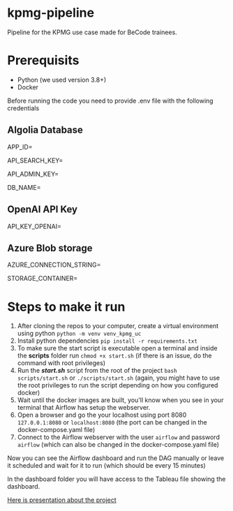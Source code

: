 # kpmg-pipeline
Pipeline for the KPMG use case made for BeCode trainees.

# Prerequisits
- Python (we used version 3.8+)
- Docker

Before running the code you need to provide .env file with the following credentials

## Algolia Database
APP_ID=

API_SEARCH_KEY=

API_ADMIN_KEY=

DB_NAME=

## OpenAI API Key
API_KEY_OPENAI=

## Azure Blob storage
AZURE_CONNECTION_STRING=

STORAGE_CONTAINER=

# Steps to make it run

1. After cloning the repos to your computer, create a virtual environment using python `python -m venv venv_kpmg_uc`
2. Install python dependencies `pip install -r requirements.txt`
3. To make sure the start script is executable open a terminal and inside the **scripts** folder run `chmod +x start.sh` (if there is an issue, do the command with root privileges) 
4. Run the ***start.sh*** script from the root of the project `bash scripts/start.sh` or `./scripts/start.sh` (again, you might have to use the root privileges to run the script depending on how you configured docker)
5. Wait until the docker images are built, you'll know when you see in your terminal that Airflow has setup the webserver.
6. Open a browser and go the your localhost using port 8080 `127.0.0.1:8080` or `localhost:8080` (the port can be changed in the docker-compose.yaml file)
7. Connect to the Airflow webserver with the user `airflow` and password `airflow` (which can also be changed in the docker-compose.yaml file)

Now you can see the Airflow dashboard and run the DAG manually or leave it scheduled and wait for it to run (which should be every 15 minutes)

In the dashboard folder you will have access to the Tableau file showing the dashboard.

[Here is presentation about the project](https://github.com/KNobles/kpmg-pipeline/blob/3994fc59e09e878d42ff5e88d219e4ac22a57a54/2022%2012%2023%20BeCode%20Brussels%20KPMG%20UseCase.pdf)
